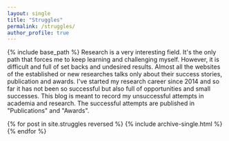 ```yaml
---
layout: single
title: "Struggles"
permalink: /struggles/
author_profile: true
---
```


{% include base_path %}
Research is a very interesting field. It's the only path that forces me to keep learning
and challenging myself. However, it is difficult and full of set backs and undesired results.
Almost all the websites of the established or new researches talks only about their success stories, publication and awards.
I've started my research career since 2014 and so far it has not been so successful but also full of opportunities and small successes.
This blog is meant to record my unsuccessful attempts in academia and research. The successful attempts are published in "Publications" and "Awards".

{% for post in site.struggles reversed %}
{% include archive-single.html %}
{% endfor %}

